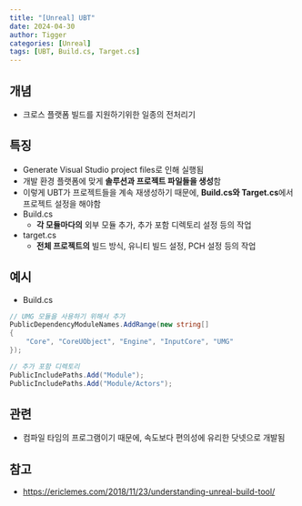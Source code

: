 ```yaml
---
title: "[Unreal] UBT"
date: 2024-04-30
author: Tigger
categories: [Unreal]
tags: [UBT, Build.cs, Target.cs]
---
```


## 개념
+ 크로스 플랫폼 빌드를 지원하기위한 일종의 전처리기

## 특징
+ Generate Visual Studio project files로 인해 실행됨
+ 개발 환경 플랫폼에 맞게 **솔루션과 프로젝트 파일들을 생성**함
+ 이렇게 UBT가 프로젝트들을 계속 재생성하기 때문에, **Build.cs와 Target.cs**에서 프로젝트 설정을 해야함
+ Build.cs
	+ **각 모듈마다의** 외부 모듈 추가, 추가 포함 디렉토리 설정 등의 작업
+ target.cs
	+ **전체 프로젝트의** 빌드 방식, 유니티 빌드 설정, PCH 설정 등의 작업

## 예시
+ Build.cs

```cs
// UMG 모듈을 사용하기 위해서 추가
PublicDependencyModuleNames.AddRange(new string[]
{ 
	"Core", "CoreUObject", "Engine", "InputCore", "UMG"
});

// 추가 포함 디렉토리
PublicIncludePaths.Add("Module");
PublicIncludePaths.Add("Module/Actors");
```

## 관련
+ 컴파일 타임의 프로그램이기 때문에, 속도보다 편의성에 유리한 닷넷으로 개발됨

## 참고
+ <https://ericlemes.com/2018/11/23/understanding-unreal-build-tool/>
